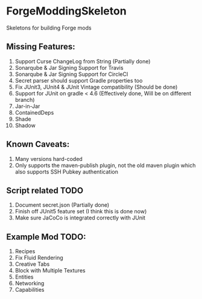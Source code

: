 # ForgeModdingSkeleton
Skeletons for building Forge mods

## Missing Features:
1) Support Curse ChangeLog from String (Partially done)
2) Sonarqube & Jar Signing Support for Travis
3) Sonarqube & Jar Signing Support for CircleCI
4) Secret parser should support Gradle properties too
5) Fix JUnit3, JUnit4 & JUnit Vintage compatibility (Should be done)
6) Support for JUnit on gradle < 4.6 (Effectively done, Will be on different branch)
7) Jar-in-Jar
8) ContainedDeps
9) Shade
10) Shadow

## Known Caveats:
1) Many versions hard-coded
2) Only supports the maven-publish plugin, not the old maven plugin which also supports SSH Pubkey authentication

## Script related TODO
1) Document secret.json (Partially done)
2) Finish off JUnit5 feature set (I think this is done now)
3) Make sure JaCoCo is integrated correctly with JUnit

## Example Mod TODO:
1) Recipes
2) Fix Fluid Rendering
3) Creative Tabs
4) Block with Multiple Textures
5) Entities
6) Networking
7) Capabilities
